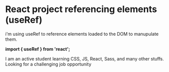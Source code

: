 # React project referencing elements (useRef)

i'm using useRef to reference elements loaded to the DOM to manupulate them.

**import { useRef } from 'react';**

I am an active student learning CSS, JS, React, Sass, and many other stuffs. Looking for a challenging job opportunity


